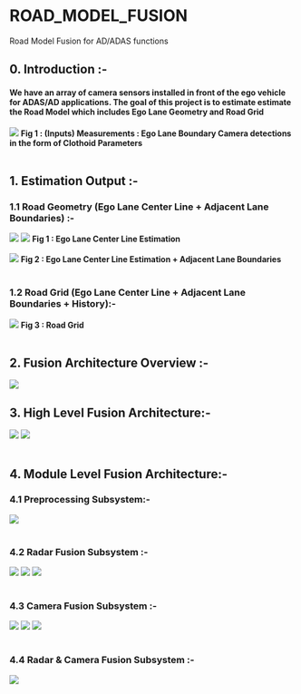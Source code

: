 # ROAD_MODEL_FUSION
Road Model Fusion for AD/ADAS functions
## 0. Introduction :-
#### We have an array of camera sensors installed in front of the ego vehicle for ADAS/AD applications. The goal of this project is to estimate estimate the Road Model which includes Ego Lane Geometry and Road Grid
![](https://github.com/UditBhaskar91/ROAD_MODEL_FUSION/blob/main/Visualization_and_Analysis/Animated_Gifs/LaneLineMeasClothoidCroppedVideo.gif)
**Fig 1 : (Inputs) Measurements : Ego Lane Boundary Camera detections in the form of Clothoid Parameters**
<br/><br/>



## 1. Estimation Output :-
### 1.1 Road Geometry (Ego Lane Center Line + Adjacent Lane Boundaries) :-
![](https://github.com/UditBhaskar91/ROAD_MODEL_FUSION/blob/main/Visualization_and_Analysis/Animated_Gifs/LaneLineFusionClothoidCroppedVideo.gif)
![](https://github.com/UditBhaskar91/ROAD_MODEL_FUSION/blob/main/Visualization_and_Analysis/Animated_Gifs/RoadModelClothoidCroppedVideo.gif)
**Fig 1 : Ego Lane Center Line Estimation**
<br/><br/>
![](https://github.com/UditBhaskar91/ROAD_MODEL_FUSION/blob/main/Visualization_and_Analysis/Animated_Gifs/RoadModelClothoidCroppedVideo.gif)
**Fig 2 : Ego Lane Center Line Estimation + Adjacent Lane Boundaries**
<br/><br/>
### 1.2 Road Grid (Ego Lane Center Line + Adjacent Lane Boundaries + History):-
![](https://github.com/UditBhaskar91/ROAD_MODEL_FUSION/blob/main/Visualization_and_Analysis/Animated_Gifs/RoadModelGridCroppedVideo.gif)
**Fig 3 : Road Grid**
<br/><br/>




## 2. Fusion Architecture Overview :-
![](https://github.com/UditBhaskar91/OBJECT_TRACKING_MULTI_SENSOR_FUSION/blob/main/Visualization_and_Analysis/filesForReadme/0_b_fusion_archi_overview.PNG)
<br/>
## 3. High Level Fusion Architecture:-
![](https://github.com/UditBhaskar91/OBJECT_TRACKING_MULTI_SENSOR_FUSION/blob/main/Visualization_and_Analysis/filesForReadme/1a_high_level_archi.PNG)
![](https://github.com/UditBhaskar91/OBJECT_TRACKING_MULTI_SENSOR_FUSION/blob/main/Visualization_and_Analysis/filesForReadme/1b_high_level_archi.PNG)
<br/><br/>
## 4. Module Level Fusion Architecture:-
### 4.1 Preprocessing Subsystem:-
![](https://github.com/UditBhaskar91/OBJECT_TRACKING_MULTI_SENSOR_FUSION/blob/main/Visualization_and_Analysis/filesForReadme/2_a_module_archi_preprocessing.PNG)
<br/><br/>
### 4.2 Radar Fusion Subsystem :-
![](https://github.com/UditBhaskar91/OBJECT_TRACKING_MULTI_SENSOR_FUSION/blob/main/Visualization_and_Analysis/filesForReadme/3_a_module_archi_radar_fusion.PNG)
![](https://github.com/UditBhaskar91/OBJECT_TRACKING_MULTI_SENSOR_FUSION/blob/main/Visualization_and_Analysis/filesForReadme/3_b_module_archi_radar_fusion.PNG)
![](https://github.com/UditBhaskar91/OBJECT_TRACKING_MULTI_SENSOR_FUSION/blob/main/Visualization_and_Analysis/filesForReadme/3_c_module_archi_radar_fusion.PNG)
<br/><br/>
### 4.3 Camera Fusion Subsystem :-
![](https://github.com/UditBhaskar91/OBJECT_TRACKING_MULTI_SENSOR_FUSION/blob/main/Visualization_and_Analysis/filesForReadme/4_a_module_archi_camera_fusion.PNG)
![](https://github.com/UditBhaskar91/OBJECT_TRACKING_MULTI_SENSOR_FUSION/blob/main/Visualization_and_Analysis/filesForReadme/4_b_module_archi_camera_fusion.PNG)
![](https://github.com/UditBhaskar91/OBJECT_TRACKING_MULTI_SENSOR_FUSION/blob/main/Visualization_and_Analysis/filesForReadme/4_c_module_archi_camera_fusion.PNG)
<br/><br/>
### 4.4 Radar & Camera Fusion Subsystem :-
![](https://github.com/UditBhaskar91/OBJECT_TRACKING_MULTI_SENSOR_FUSION/blob/main/Visualization_and_Analysis/filesForReadme/5_a_module_archi_track_fusion.PNG)
